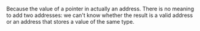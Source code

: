 Because the value of a pointer in actually an address. There is no meaning to add two addresses: we can't know whether the result is a valid address or an address that stores a value of the same type.
